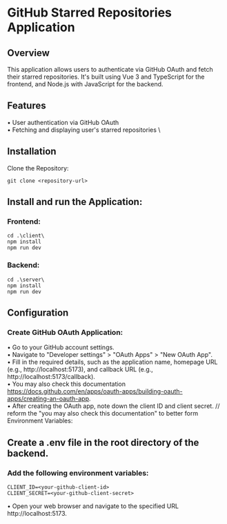 # GitHub Starred Repositories Application

## Overview
This application allows users to authenticate via GitHub OAuth and fetch their starred repositories. It's built using Vue 3 and TypeScript for the frontend, and Node.js with JavaScript for the backend.

## Features
• User authentication via GitHub OAuth \
• Fetching and displaying user's starred repositories \

## Installation
Clone the Repository:

```
git clone <repository-url>
```
## Install and run the Application:

### Frontend:
```
cd .\client\
npm install
npm run dev
```

### Backend: 
```
cd .\server\
npm install
npm run dev
```

## Configuration

### Create GitHub OAuth Application:
• Go to your GitHub account settings.\
• Navigate to "Developer settings" > "OAuth Apps" > "New OAuth App".\
• Fill in the required details, such as the application name, homepage URL (e.g., http://localhost:5173), and callback URL (e.g., http://localhost:5173/callback). \
• You may also check this documentation https://docs.github.com/en/apps/oauth-apps/building-oauth-apps/creating-an-oauth-app. \
• After creating the OAuth app, note down the client ID and client secret. // reform the "you may also check this documentation" to better form
Environment Variables:


## Create a .env file in the root directory of the backend.

### Add the following environment variables:
```
CLIENT_ID=<your-github-client-id>
CLIENT_SECRET=<your-github-client-secret>
```
• Open your web browser and navigate to the specified URL http://localhost:5173.


